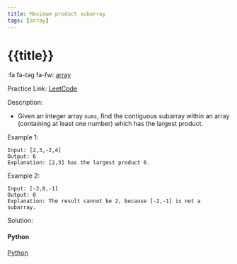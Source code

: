 ```yaml
---
title: Maximum product subarray
tags: [array]
---
```


# {{title}}

:fa fa-tag fa-fw: [array]({{tagspath}}/array)

Practice Link: [LeetCode](https://leetcode.com/problems/maximum-product-subarray/)

Description:

- Given an integer array `nums`, find the contiguous subarray within an array (containing at least one number) which has the largest product.

Example 1:

```text
Input: [2,3,-2,4]
Output: 6
Explanation: [2,3] has the largest product 6.
```

Example 2:

```text
Input: [-2,0,-1]
Output: 0
Explanation: The result cannot be 2, because [-2,-1] is not a subarray.
```

Solution:

<!-- tabs:start -->
#### **Python**

[Python](../pycode/array/maximum-product-subarray.py ':include :type=code')
<!-- tabs:end -->

